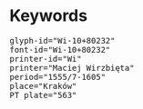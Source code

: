 # Keywords
<pre>
glyph-id="Wi-10+80232"
font-id="Wi-10+80232"
printer-id="Wi"
printer="Maciej Wirzbięta"
period="1555/7-1605"
place="Kraków"
PT plate="563"
</pre>
